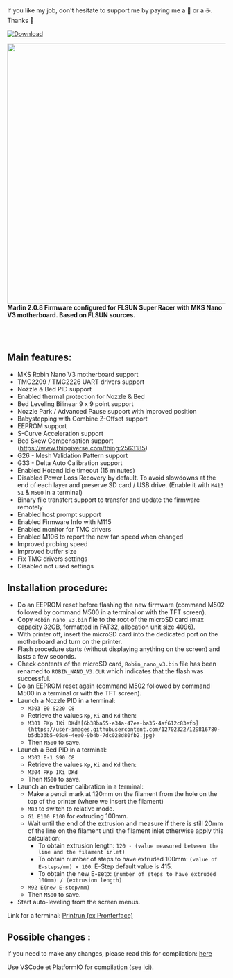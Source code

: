 
If you like my job, don't hesitate to support me by paying me a 🍺 or a ☕. Thanks 🙂

 [ ![Download](https://user-images.githubusercontent.com/12702322/115148445-e5a40100-a05f-11eb-8552-c1f5d4355987.png) ](https://www.paypal.me/CyrilGuislain)

<img align="left" width=600 src="https://user-images.githubusercontent.com/12702322/129816796-0f8a7844-0c04-45f5-aee3-321125e5ebe4.jpg" />


<br /><br /><br /><br /><br /><br /><br /><br />

**Marlin 2.0.8 Firmware configured for FLSUN Super Racer with MKS Nano V3 motherboard. Based on FLSUN sources.**

<br /> <br />

## Main features:

- MKS Robin Nano V3 motherboard support
- TMC2209 / TMC2226 UART drivers support
- Nozzle & Bed PID support
- Enabled thermal protection for Nozzle & Bed
- Bed Leveling Bilinear 9 x 9 point support
- Nozzle Park / Advanced Pause support with improved position
- Babystepping with Combine Z-Offset support
- EEPROM support
- S-Curve Acceleration support
- Bed Skew Compensation support (https://www.thingiverse.com/thing:2563185)
- G26 - Mesh Validation Pattern support
- G33 - Delta Auto Calibration support
- Enabled Hotend idle timeout (15 minutes)
- Disabled Power Loss Recovery by default. To avoid slowdowns at the end of each layer and preserve SD card / USB drive. (Enable it with `M413 S1` & `M500` in a terminal)
- Binary file transfert support to transfer and update the firmware remotely
- Enabled host prompt support
- Enabled Firmware Info with M115
- Enabled monitor for TMC drivers
- Enabled M106 to report the new fan speed when changed
- Improved probing speed
- Improved buffer size
- Fix TMC drivers settings
- Disabled not used settings

## Installation procedure:

- Do an EEPROM reset before flashing the new firmware (command M502 followed by command M500 in a terminal or with the TFT screen).
- Copy `Robin_nano_v3.bin` file to the root of the microSD card (max capacity 32GB, formatted in FAT32, allocation unit size 4096).
- With printer off, insert the microSD card into the dedicated port on the motherboard and turn on the printer.
- Flash procedure starts (without displaying anything on the screen) and lasts a few seconds.
- Check contents of the microSD card, `Robin_nano_v3.bin` file has been renamed to `ROBIN_NANO_V3.CUR` which indicates that the flash was successful.
- Do an EEPROM reset again (command M502 followed by command M500 in a terminal or with the TFT screen).
- Launch a Nozzle PID in a terminal:
    - `M303 E0 S220 C8`
    - Retrieve the values `Kp`, `Ki` and `Kd` then:
    - `M301 PKp IKi DKd![6b38ba55-e34a-47ea-ba35-4af612c83efb](https://user-images.githubusercontent.com/12702322/129816780-b5db33b5-05a6-4ea0-9b4b-7dc028d80fb2.jpg)
`
    - Then `M500` to save.
- Launch a Bed PID in a terminal:
    - `M303 E-1 S90 C8`
    - Retrieve the values `Kp`, `Ki` and `Kd` then:
    - `M304 PKp IKi DKd`
    - Then `M500` to save.
- Launch an extruder calibration in a terminal:
    - Make a pencil mark at 120mm on the filament from the hole on the top of the printer (where we insert the filament)
    - `M83` to switch to relative mode.
    - `G1 E100 F100` for extruding 100mm.
    - Wait until the end of the extrusion and measure if there is still 20mm of the line on the filament until the filament inlet otherwise apply this calculation:
        - To obtain extrusion length: `120 - (value measured between the line and the filament inlet)`
        - To obtain number of steps to have extruded 100mm: `(value of E-steps/mm) x 100`. E-Step default value is 415.
        - To obtain the new E-setp: `(number of steps to have extruded 100mm) / (extrusion length)`
    - `M92 E(new E-step/mm)`
    - Then `M500` to save.
- Start auto-leveling from the screen menus.

Link for a terminal: [Printrun (ex Pronterface)](https://github.com/kliment/Printrun/releases)

## Possible changes :

If you need to make any changes, please read this for compilation: [here](https://github.com/Guilouz/Marlin-SuperRacer-MKS-Nano-V3/tree/main/_README)

Use VSCode et PlatformIO for compilation (see [ici](https://marlinfw.org/docs/basics/install_platformio_vscode.html)).
